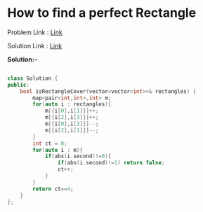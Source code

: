 # How to find a perfect Rectangle

Problem Link : [Link](https://leetcode.com/problems/perfect-rectangle/description/)

Solution Link : [Link](https://leetcode.com/problems/perfect-rectangle/submissions/871778340/)

**Solution:-**
```C++

class Solution {
public:
    bool isRectangleCover(vector<vector<int>>& rectangles) {
        map<pair<int,int>,int> m;
        for(auto i : rectangles){
            m[{i[0],i[1]}]++;
            m[{i[2],i[3]}]++;
            m[{i[0],i[3]}]--;
            m[{i[2],i[1]}]--;
        }
        int ct = 0;
        for(auto i : m){
            if(abs(i.second)!=0){
                if(abs(i.second)!=1) return false;
                ct++;
            }
        }
        return ct==4;
    }
};

```
